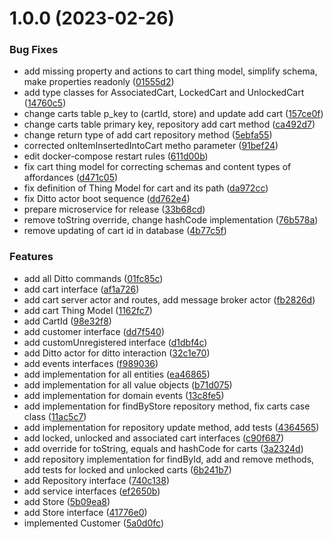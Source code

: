 # 1.0.0 (2023-02-26)


### Bug Fixes

* add missing property and actions to cart thing model, simplify schema, make properties readonly ([01555d2](https://github.com/pervasive-cats/toys-store-carts/commit/01555d2d7d33be1a0ea6e2e032950b5331ebe88e))
* add type classes for AssociatedCart, LockedCart and UnlockedCart ([14760c5](https://github.com/pervasive-cats/toys-store-carts/commit/14760c588219a3a387f547ffb418bbee296dbd69))
* change carts table p_key to (cartId, store) and update add cart ([157ce0f](https://github.com/pervasive-cats/toys-store-carts/commit/157ce0fc4acae23f0682e40e623ecf41ca413c9c))
* change carts table primary key, repository add cart method ([ca492d7](https://github.com/pervasive-cats/toys-store-carts/commit/ca492d735df557def3a38e188612fa94475524e4))
* change return type of add cart repository method ([5ebfa55](https://github.com/pervasive-cats/toys-store-carts/commit/5ebfa55e22e25f0e34b6b06f4e8fd5ba02e3335c))
* corrected onItemInsertedIntoCart metho  parameter ([91bef24](https://github.com/pervasive-cats/toys-store-carts/commit/91bef2433ecc855a3bc65ad7cd2a1def3d2f9ab0))
* edit docker-compose restart rules ([611d00b](https://github.com/pervasive-cats/toys-store-carts/commit/611d00b88dc86a5366dd1f321148d46392b4f9f6))
* fix cart thing model for correcting schemas and content types of affordances ([d471c05](https://github.com/pervasive-cats/toys-store-carts/commit/d471c0508dc933c5120c3a5e84ae23636ea39511))
* fix definition of Thing Model for cart and its path ([da972cc](https://github.com/pervasive-cats/toys-store-carts/commit/da972cca60c50962d9cac8d66dad5a094a8eeb40))
* fix Ditto actor boot sequence ([dd762e4](https://github.com/pervasive-cats/toys-store-carts/commit/dd762e457bb4526d8477f14849f9bbba7dbfb6b9))
* prepare microservice for release ([33b68cd](https://github.com/pervasive-cats/toys-store-carts/commit/33b68cd1e196a548eef828c0f860d1998d32f6e7))
* remove toString override, change hashCode implementation ([76b578a](https://github.com/pervasive-cats/toys-store-carts/commit/76b578a335cdf76d68ada8bbfb0ee9befd5d2929))
* remove updating of cart id in database ([4b77c5f](https://github.com/pervasive-cats/toys-store-carts/commit/4b77c5fcd7830a9c338b7ce76aaa518c17b9d831))


### Features

* add all Ditto commands ([01fc85c](https://github.com/pervasive-cats/toys-store-carts/commit/01fc85cc5929893233303ba81a5a6bdadcafd1b8))
* add cart interface ([af1a726](https://github.com/pervasive-cats/toys-store-carts/commit/af1a726aa6fe545934140ad877c0fbd04e064c2f))
* add cart server actor and routes, add message broker actor ([fb2826d](https://github.com/pervasive-cats/toys-store-carts/commit/fb2826d6de3ca74674d3ee30c123418f81d5d185))
* add cart Thing Model ([1162fc7](https://github.com/pervasive-cats/toys-store-carts/commit/1162fc71a3d1286b8619422e882e17a9eee39f72))
* add CartId ([98e32f8](https://github.com/pervasive-cats/toys-store-carts/commit/98e32f8e7768c36e03018d0238bf2ae6fdf78358))
* add customer interface ([dd7f540](https://github.com/pervasive-cats/toys-store-carts/commit/dd7f5405d7ef824d72ac9f98d35fa3c2a009af0c))
* add customUnregistered interface ([d1dbf4c](https://github.com/pervasive-cats/toys-store-carts/commit/d1dbf4ca1933a919f89291af2ee742ed4633052e))
* add Ditto actor for ditto interaction ([32c1e70](https://github.com/pervasive-cats/toys-store-carts/commit/32c1e70e099c9ecd23ca76d83d10cb119a33c6a3))
* add events interfaces ([f989036](https://github.com/pervasive-cats/toys-store-carts/commit/f989036c22942fd33c41972d23e0d091ecce3839))
* add implementation for all entities ([ea46865](https://github.com/pervasive-cats/toys-store-carts/commit/ea4686581d48ad091cd9b54bf49971d6345ae14d))
* add implementation for all value objects ([b71d075](https://github.com/pervasive-cats/toys-store-carts/commit/b71d075cfb53c8c33e427dc46429adffc68f4eb8))
* add implementation for domain events ([13c8fe5](https://github.com/pervasive-cats/toys-store-carts/commit/13c8fe5842d0bcd31f5f4ef0e4239678e3ebb36e))
* add implementation for findByStore repository method, fix carts case class ([11ac5c7](https://github.com/pervasive-cats/toys-store-carts/commit/11ac5c79299f5e8cbb33b61aa6a03a131d43a306))
* add implementation for repository update method, add tests ([4364565](https://github.com/pervasive-cats/toys-store-carts/commit/4364565052570f98b0caec505f21b8320b899db6))
* add locked, unlocked and associated cart interfaces ([c90f687](https://github.com/pervasive-cats/toys-store-carts/commit/c90f687890d0bdfdfa55e56f95ef5c4562ec5ce2))
* add override for toString, equals and hashCode for carts ([3a2324d](https://github.com/pervasive-cats/toys-store-carts/commit/3a2324d140420842912f68641180d2e82698dca2))
* add repository implementation for findById, add and remove methods, add tests for locked and unlocked carts ([6b241b7](https://github.com/pervasive-cats/toys-store-carts/commit/6b241b72179f5e1e36504d3736b127ac80093482))
* add Repository interface ([740c138](https://github.com/pervasive-cats/toys-store-carts/commit/740c138f97b12c6c00a2e8ab1d70a52f15cd387e))
* add service interfaces ([ef2650b](https://github.com/pervasive-cats/toys-store-carts/commit/ef2650bb38615d9896642391fa0c5a557e0a9130))
* add Store ([5b09ea8](https://github.com/pervasive-cats/toys-store-carts/commit/5b09ea87ad082ac0bd7c0da428b961e355415b87))
* add Store interface ([41776e0](https://github.com/pervasive-cats/toys-store-carts/commit/41776e04aec33d105bfe064faa41eaacafc49219))
* implemented Customer ([5a0d0fc](https://github.com/pervasive-cats/toys-store-carts/commit/5a0d0fcd3d3bd8a993cc532aee35572fe1ae752b))
